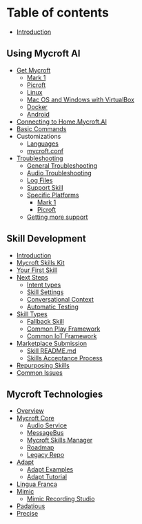 # Table of contents

* [Introduction](README.md)

## Using Mycroft AI

* [Get Mycroft](using-mycroft-ai/get-started/get-mycroft.md)
  * [Mark 1](using-mycroft-ai/get-started/mark-1.md)
  * [Picroft](using-mycroft-ai/get-started/picroft.md)
  * [Linux](using-mycroft-ai/get-started/linux.md)
  * [Mac OS and Windows with VirtualBox](using-mycroft-ai/get-started/macos-and-windows-with-virtualbox.md)
  * [Docker](using-mycroft-ai/get-started/docker.md)
  * [Android](using-mycroft-ai/get-started/android.md)
* [Connecting to Home.Mycroft.AI](using-mycroft-ai/home-mycroft-ai.md)
* [Basic Commands](using-mycroft-ai/basic-commands.md)
* Customizations
  * [Languages](using-mycroft-ai/customizations/languages.md)
  * [mycroft.conf](using-mycroft-ai/customizations/mycroft-conf.md)
* [Troubleshooting](using-mycroft-ai/troubleshooting/README.md)
  * [General Troubleshooting](using-mycroft-ai/troubleshooting/general-troubleshooting.md)
  * [Audio Troubleshooting](using-mycroft-ai/troubleshooting/audio-troubleshooting.md)
  * [Log Files](using-mycroft-ai/troubleshooting/log-files.md)
  * [Support Skill](using-mycroft-ai/troubleshooting/support-skill.md)
  * [Specific Platforms](using-mycroft-ai/troubleshooting/specific-platforms/README.md)
    * [Mark 1](using-mycroft-ai/troubleshooting/specific-platforms/mark-1.md)
    * [Picroft](using-mycroft-ai/troubleshooting/specific-platforms/picroft.md)
  * [Getting more support](using-mycroft-ai/troubleshooting/getting-more-support.md)

## Skill Development

* [Introduction](skill-development/introduction.md)
* [Mycroft Skills Kit](skill-development/mycroft-skills-kit.md)
* [Your First Skill](skill-development/your-first-skill.md)
* [Next Steps](skill-development/next-steps/README.md)
  * [Intent types](skill-development/next-steps/intent-types.md)
  * [Skill Settings](skill-development/next-steps/skill-settings.md)
  * [Conversational Context](skill-development/next-steps/conversational-context.md)
  * [Automatic Testing](skill-development/next-steps/automatic-testing.md)
* [Skill Types]()
  * [Fallback Skill](skill-development/skill-types/fallback-skill.md)
  * [Common Play Framework](skill-development/skill-types/common-play-framework.md)
  * [Common IoT Framework]()
* [Marketplace Submission](skill-development/marketplace-submission/README.md)
  * [Skill README.md](skill-development/marketplace-submission/skill-readme-md.md)
  * [Skills Acceptance Process](skill-development/marketplace-submission/skills-acceptance-process.md)
* [Repurposing Skills](skill-development/repurposing-skills.md)
* [Common Issues](skill-development/common-issues.md)

## Mycroft Technologies
* [Overview](technologies/overview.md)
* [Mycroft Core]()
  * [Audio Service](technologies/mycroft-core/audio-service.md)
  * [MessageBus](technologies/mycroft-core/message-bus.md)
  * [Mycroft Skills Manager](technologies/mycroft-core/msm.md)
  * [Roadmap](technologies/mycroft-core/mycroft-roadmap.md)
  * [Legacy Repo](technologies/mycroft-core/legacy-repo.md)
* [Adapt](technologies/adapt.md)
  * [Adapt Examples](technologies/adapt-examples.md)
  * [Adapt Tutorial](technologies/adapt-tutorial.md)
* [Lingua Franca]()
* [Mimic]()
  * [Mimic Recording Studio](technologies/mimic-recording-studio.md)
* [Padatious]()
* [Precise]()

